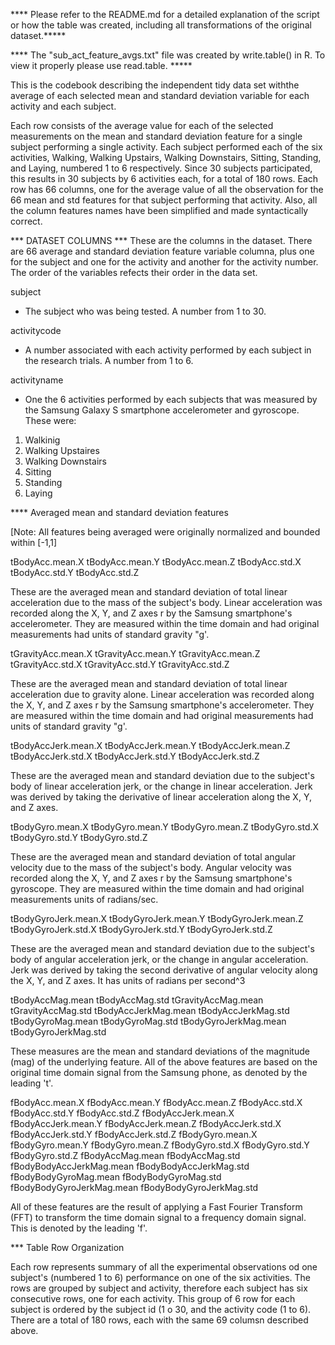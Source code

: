 **** Please refer to the README.md for a detailed explanation of the script or how the table was created, including all transformations of the original dataset.*****

**** The "sub_act_feature_avgs.txt" file was created by write.table() in R.  To view it properly please use read.table. *****

This is the codebook describing the independent tidy data set withthe average of each selected mean and standard deviation variable for each activity and each subject.

Each row consists of the average value for each of the selected measurements on the mean and standard deviation feature for a single subject performing a single activity. Each subject performed each of the six activities, Walking, Walking Upstairs, Walking Downstairs, Sitting, Standing, and Laying, numbered 1 to 6 respectively.  Since 30 subjects participated, this results in 30 subjects by 6 activities each, for a total of 180 rows.  Each row has 66 columns, one for the average value of all the observation for the 66 mean and std features for that subject performing that activity. Also, all the column features names have been simplified and made syntactically correct.


*** DATASET COLUMNS ***
These are the columns in the dataset. There are 66 average and standard deviation feature variable columna, plus one for the subject and one for the activity and another for the activity number.  The order of the variables refects their order in the data set.

 subject 
 - The subject who was being tested.  A number from 1 to 30.
 
 activitycode 
 - A number associated with each activity performed by each subject in the research trials.  A number from 1 to 6.
 
 activityname 
- One the 6 activities performed by each subjects that was measured by the Samsung Galaxy S smartphone accelerometer and gyroscope.  These were:
1. Walkinig
2. Walking Upstaires
3. Walking Downstairs
4. Sitting
5. Standing
6. Laying

**** Averaged mean and standard deviation features

[Note: All features being averaged were originally normalized and bounded within
[-1,1] 

 tBodyAcc.mean.X 
 tBodyAcc.mean.Y 
 tBodyAcc.mean.Z 
 tBodyAcc.std.X 
 tBodyAcc.std.Y 
 tBodyAcc.std.Z 

These are the averaged mean and standard deviation of total linear acceleration due to the mass of the subject's body.  Linear acceleration was recorded along the X, Y, and Z axes r by the Samsung smartphone's accelerometer. They are measured within the time domain and had original measurements had units of standard gravity "g'.  

 tGravityAcc.mean.X 
 tGravityAcc.mean.Y 
 tGravityAcc.mean.Z 
 tGravityAcc.std.X 
 tGravityAcc.std.Y 
 tGravityAcc.std.Z 
 
 These are the averaged mean and standard deviation of total linear acceleration due to gravity alone.  Linear acceleration was recorded along the X, Y, and Z axes r by the Samsung smartphone's accelerometer. They are measured within the time domain and had original measurements had units of standard gravity "g'.  
 
 tBodyAccJerk.mean.X 
 tBodyAccJerk.mean.Y 
 tBodyAccJerk.mean.Z 
 tBodyAccJerk.std.X 
 tBodyAccJerk.std.Y 
 tBodyAccJerk.std.Z 
 
 These are the averaged mean and standard deviation due to the subject's body of linear acceleration jerk, or the change in linear acceleration.  Jerk was derived by taking the derivative of linear acceleration along the X, Y, and Z axes. 

 tBodyGyro.mean.X 
 tBodyGyro.mean.Y 
 tBodyGyro.mean.Z 
 tBodyGyro.std.X 
 tBodyGyro.std.Y 
 tBodyGyro.std.Z
 
 These are the averaged mean and standard deviation of total angular velocity due to the mass of the subject's body.  Angular velocity was recorded along the X, Y, and Z axes r by the Samsung smartphone's gyroscope. They are measured within the time domain and had original measurements  units of radians/sec.  
  
 tBodyGyroJerk.mean.X 
 tBodyGyroJerk.mean.Y 
 tBodyGyroJerk.mean.Z 
 tBodyGyroJerk.std.X 
 tBodyGyroJerk.std.Y 
 tBodyGyroJerk.std.Z 
 
 These are the averaged mean and standard deviation due to the subject's body of angular acceleration jerk, or the change in angular acceleration.  Jerk was derived by taking the second derivative of angular velocity along the X, Y, and Z axes.  It has units of radians per second^3

 tBodyAccMag.mean 
 tBodyAccMag.std 
 tGravityAccMag.mean 
 tGravityAccMag.std 
 tBodyAccJerkMag.mean 
 tBodyAccJerkMag.std 
 tBodyGyroMag.mean 
 tBodyGyroMag.std 
 tBodyGyroJerkMag.mean 
 tBodyGyroJerkMag.std 
 
 These measures are the mean and standard deviations of the magnitude (mag) of the underlying feature. All of the above features are based on the original time domain signal from the Samsung phone, as denoted by the leading 't'.
 
 fBodyAcc.mean.X 
 fBodyAcc.mean.Y 
 fBodyAcc.mean.Z 
 fBodyAcc.std.X 
 fBodyAcc.std.Y 
 fBodyAcc.std.Z 
 fBodyAccJerk.mean.X 
 fBodyAccJerk.mean.Y 
 fBodyAccJerk.mean.Z 
 fBodyAccJerk.std.X 
 fBodyAccJerk.std.Y 
 fBodyAccJerk.std.Z 
 fBodyGyro.mean.X 
 fBodyGyro.mean.Y 
 fBodyGyro.mean.Z 
 fBodyGyro.std.X 
 fBodyGyro.std.Y 
 fBodyGyro.std.Z 
 fBodyAccMag.mean 
 fBodyAccMag.std 
 fBodyBodyAccJerkMag.mean 
 fBodyBodyAccJerkMag.std 
 fBodyBodyGyroMag.mean 
 fBodyBodyGyroMag.std 
 fBodyBodyGyroJerkMag.mean 
 fBodyBodyGyroJerkMag.std 

All of these features are the result of applying a Fast Fourier Transform (FFT) to transform the time domain signal to a frequency domain signal. This is denoted by the leading 'f'.

*** Table Row Organization

Each row represents summary of all the experimental observations od one subject's (numbered 1 to 6) performance on one of the six activities.  The rows are grouped by subject and activity, therefore each subject has six consecutive rows, one for each activity.  This group of 6 row for each subject is ordered by the subject id (1 o 30, and the activity code (1 to 6).  There are a total of 180 rows, each with the same 69 columsn described above.




